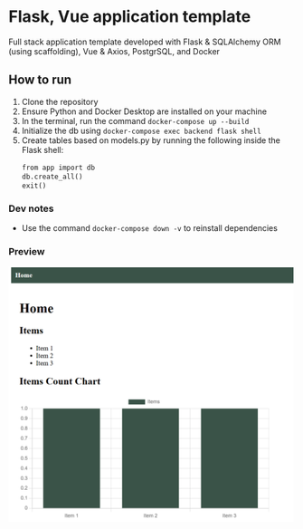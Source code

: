 # Flask, Vue application template

Full stack application template developed with Flask & SQLAlchemy ORM (using scaffolding), Vue & Axios, PostgrSQL, and Docker

## How to run

1. Clone the repository
2. Ensure Python and Docker Desktop are installed on your machine
3. In the terminal, run the command `docker-compose up --build`
4. Initialize the db using `docker-compose exec backend flask shell`
5. Create tables based on models.py by running the following inside the Flask shell:
    ```
    from app import db
    db.create_all()
    exit()
    ```

### Dev notes
- Use the command `docker-compose down -v` to reinstall dependencies

### Preview

![Dashboard default layout](docs/image.png)